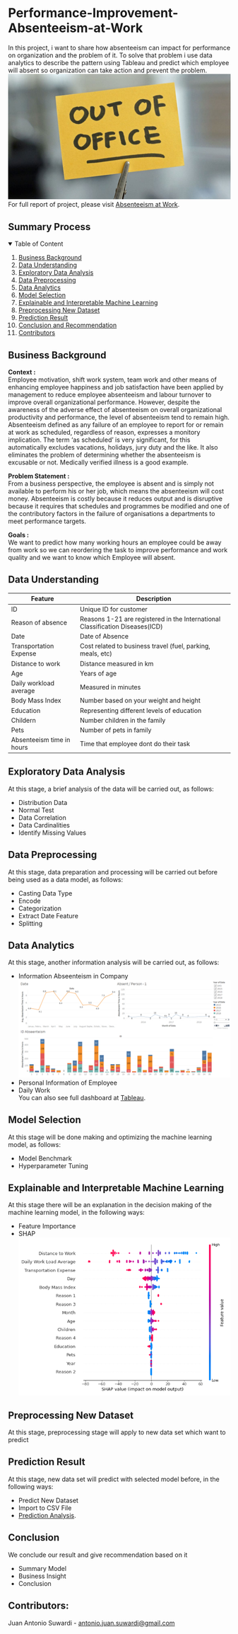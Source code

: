 # Performance-Improvement-Absenteeism-at-Work

In this project, i want to share how absenteeism can impact for performance on organization and the problem of it. To solve that problem i use data analytics to describe the pattern using Tableau and predict which employee will absent so organization can take action and prevent the problem.
![absent](Image/BLOG_Absent.jpg)
<br>
For full report of project, please visit <a href="https://github.com/Juantonios1/Performance-Improvement-Absenteeism-at-Work/blob/main/Absenteeism%20at%20Work.ipynb">Absenteeism at Work</a>.

## Summary Process
<!-- TABLE OF CONTENTS -->
<details open="open">
  <summary>Table of Content</summary>
  <ol>
    <li>
      <a href="#business-background">Business Background</a>
    </li>
    <li>
      <a href="#data-understanding">Data Understanding</a>
    </li>
    <li>
      <a href="#exploratory-data-analysis">Exploratory Data Analysis</a>
    </li>
    <li><a href="#data-preprocessing">Data Preprocessing</a></li>
    <li><a href="#data-analytics">Data Analytics</a></li>
    <li><a href="#model-selection">Model Selection</a></li>
    <li><a href="#explainable-and-interpretable-machine-learning">Explainable and Interpretable Machine Learning</a></li>
    <li><a href="#preprocessing-new-dataset">Preprocessing New Dataset</a></li>
    <li><a href="#prediction-result">Prediction Result</a></li>
    <li><a href="#conclusion">Conclusion and Recommendation</a></li>
    <li><a href="#contributors">Contributors</a></li>
  </ol>
</details>

## Business Background
**Context :**  
Employee motivation, shift work system, team work and other means of enhancing employee happiness and job satisfaction have been applied by management to reduce employee absenteeism and labour turnover to improve overall organizational performance. However, despite the awareness of the adverse effect of absenteeism on overall organizational productivity and performance, the level of absenteeism tend to remain high. Absenteeism defined as any failure of an employee to report for or remain at work as scheduled, regardless of reason, expresses a monitory implication. The term ‘as scheduled’ is very significant, for this automatically excludes vacations, holidays, jury duty and the like. It also eliminates the problem of determining whether the absenteeism is excusable or not. Medically verified illness is a good example</a>.  

**Problem Statement :**  
From a business perspective, the employee is absent and is simply not available to perform his or her job, which means the absenteeism will cost money. Absenteeism is costly because it reduces output and is disruptive because it requires that schedules and programmes be modified and one of the contributory factors in the failure of organisations a departments to meet performance targets.

**Goals :**  
We want to predict how many working hours an employee could be away from work so we can reordering the task to improve performance and work quality and we want to know which Employee will absent.

## Data Understanding

| Feature      	| Description                                                                                                                                                                                                               	|
|--------------	|---------------------------------------------------------------------------------------------------------------------------------------------------------------------------------------------------------------------------	|
| ID        	| Unique ID for customer                                                                                                                                                                                                           	|
| Reason of absence      	| Reasons 1-21 are registered in the International Classification Diseases(ICD)                                                                                                                                                                                	|
| Date   	| Date of Absence                                                                                                                                                                               	|
| Transportation Expense         	| Cost related to business travel (fuel, parking, meals, etc)                                                                                                                                                                                                         	|
| Distance to work       	| Distance measured in km                    	|
| Age     	| Years of age                                                                                                                                                                                     	|
| Daily workload average  	| Measured in minutes	|
| Body Mass Index       	| Number based on your weight and height                                                                                                                                                                                                        	|
| Education         	| Representing different levels of education                                                                                                                                                      	|
|Childern    	| Number children in the family	|
|Pets       	| Number of pets in family                                                                                                                                                                                                            	|
|Absenteeism time in hours         	| Time that employee dont do their task                                                                                                                                                  	|

## Exploratory Data Analysis
At this stage, a brief analysis of the data will be carried out, as follows:
* Distribution Data
* Normal Test
* Data Correlation
* Data Cardinalities
* Identify Missing Values

## Data Preprocessing
At this stage, data preparation and processing will be carried out before being used as a data model, as follows:
* Casting Data Type
* Encode
* Categorization
* Extract Date Feature
* Splitting

## Data Analytics
At this stage, another information analysis will be carried out, as follows:
* Information Abseenteism in Company <br>
![Information Abseenteism in Company](Image/Dashboard_1.png) <br>
* Personal Information of Employee
* Daily Work
<br> You can also see full dashboard at <a href="https://public.tableau.com/app/profile/juan1691/viz/AnalysisAbseenteismProject/AnalysisAbseenteism">Tableau</a>.  

## Model Selection
At this stage will be done making and optimizing the machine learning model, as follows:
* Model Benchmark
* Hyperparameter Tuning

## Explainable and Interpretable Machine Learning
At this stage there will be an explanation in the decision making of the machine learning model, in the following ways:
* Feature Importance
* SHAP <br>
![SHAP](Image/SHAP.png)

## Preprocessing New Dataset
At this stage, preprocessing stage will apply to new data set which want to predict

## Prediction Result
At this stage, new data set will predict with selected model before, in the following ways:
* Predict New Dataset
* Import to CSV File
* <a href="https://public.tableau.com/app/profile/juan1691/viz/PredictedAbsenteeismProject/PredictedInformation">Prediction Analysis</a>.  

## Conclusion 
We conclude our result and give recommendation based on it
* Summary Model
* Business Insight
* Conclusion

## Contributors:
Juan Antonio Suwardi - antonio.juan.suwardi@gmail.com  
